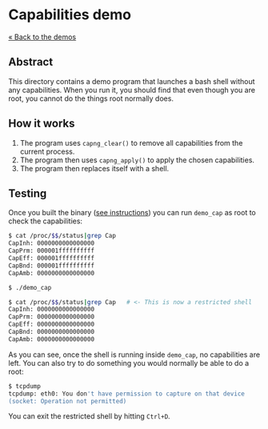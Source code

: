 # Capabilities demo

[&laquo; Back to the demos](../)

## Abstract

This directory contains a demo program that launches a bash shell without any capabilities. When you run it, you should
find that even though you are root, you cannot do the things root normally does.

## How it works

1. The program uses `capng_clear()` to remove all capabilities from the current process.
2. The program then uses `capng_apply()` to apply the chosen capabilities.
3. The program then replaces itself with a shell.

## Testing

Once you built the binary ([see instructions](../../README.md)) you can run `demo_cap` as root to check the
capabilities:

```bash
$ cat /proc/$$/status|grep Cap
CapInh: 0000000000000000
CapPrm: 000001ffffffffff
CapEff: 000001ffffffffff
CapBnd: 000001ffffffffff
CapAmb: 0000000000000000

$ ./demo_cap

$ cat /proc/$$/status|grep Cap   # <- This is now a restricted shell
CapInh: 0000000000000000
CapPrm: 0000000000000000
CapEff: 0000000000000000
CapBnd: 0000000000000000
CapAmb: 0000000000000000
```

As you can see, once the shell is running inside `demo_cap`, no capabilities are left. You can also try to do something
you would normally be able to do a root:

```bash
$ tcpdump
tcpdump: eth0: You don't have permission to capture on that device
(socket: Operation not permitted)
```

You can exit the restricted shell by hitting `Ctrl+D`.
